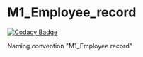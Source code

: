 # M1_Employee_record

[![Codacy Badge](https://api.codacy.com/project/badge/Grade/971c54ec6135473483c8063754493246)](https://app.codacy.com/gh/lethinjoo/M1_Employee_record?utm_source=github.com&utm_medium=referral&utm_content=lethinjoo/M1_Employee_record&utm_campaign=Badge_Grade_Settings)

Naming convention "M1_Employee record"
